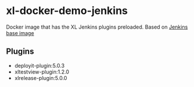 # xl-docker-demo-jenkins #

Docker image that has the XL Jenkins plugins preloaded.
Based on [Jenkins base image](https://hub.docker.com/_/jenkins/)

## Plugins ##
+ deployit-plugin:5.0.3 
+ xltestview-plugin:1.2.0 
+ xlrelease-plugin:5.0.0
